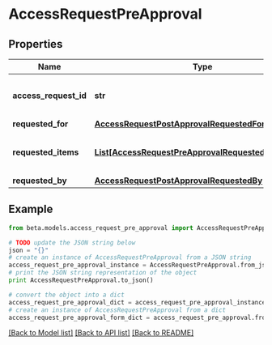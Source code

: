 # AccessRequestPreApproval


## Properties
Name | Type | Description | Notes
------------ | ------------- | ------------- | -------------
**access_request_id** | **str** | The unique ID of the access request. | 
**requested_for** | [**AccessRequestPostApprovalRequestedFor**](AccessRequestPostApprovalRequestedFor.md) |  | 
**requested_items** | [**List[AccessRequestPreApprovalRequestedItemsInner]**](AccessRequestPreApprovalRequestedItemsInner.md) | Details of the access items being requested. | 
**requested_by** | [**AccessRequestPostApprovalRequestedBy**](AccessRequestPostApprovalRequestedBy.md) |  | 

## Example

```python
from beta.models.access_request_pre_approval import AccessRequestPreApproval

# TODO update the JSON string below
json = "{}"
# create an instance of AccessRequestPreApproval from a JSON string
access_request_pre_approval_instance = AccessRequestPreApproval.from_json(json)
# print the JSON string representation of the object
print AccessRequestPreApproval.to_json()

# convert the object into a dict
access_request_pre_approval_dict = access_request_pre_approval_instance.to_dict()
# create an instance of AccessRequestPreApproval from a dict
access_request_pre_approval_form_dict = access_request_pre_approval.from_dict(access_request_pre_approval_dict)
```
[[Back to Model list]](../README.md#documentation-for-models) [[Back to API list]](../README.md#documentation-for-api-endpoints) [[Back to README]](../README.md)


